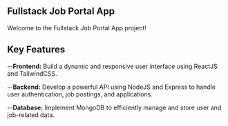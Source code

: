 ## Fullstack Job Portal App


Welcome to the Fullstack Job Portal App project!



## Key Features
--**Frontend:** Build a dynamic and responsive user interface using ReactJS and TailwindCSS.


--**Backend:** Develop a powerful API using NodeJS and Express to handle user authentication, job postings, and applications.


--**Database:** Implement MongoDB to efficiently manage and store user and job-related data.

